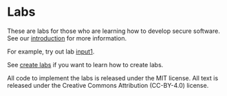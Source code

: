 # Labs

These are labs for those who are learning how to develop secure software.
See our [introduction](introduction) for more information.

For example, try out lab [input1](input1.html).

See [create labs](create_labs) if you want to learn how to create labs.

All code to implement the labs is released under the MIT license.
All text is released under the Creative Commons Attribution (CC-BY-4.0)
license.

